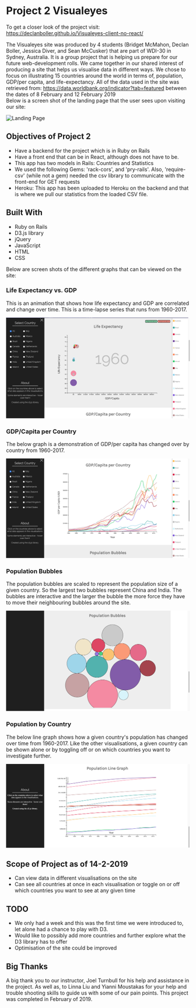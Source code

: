 # Project 2 Visualeyes

To get a closer look of the project visit: https://declanboller.github.io/Visualeyes-client-no-react/

The Visualeyes site was produced by 4 students (Bridget McMahon, Declan Boller,
Jessica Diver, and Sean McCusker) that are part of WDI-30 in Sydney, Australia.
It is a group project that is helping us prepare for our future web-development
rolls. We came together in our shared interest of producing a site that helps us
visualise data in different ways. We chose to focus on illustrating 15 countries
around the world in terms of, population, GDP/per capita, and life-expectancy.
All of the data used in the site was retrieved from: https://data.worldbank.org/indicator?tab=featured between the dates of 8 February and 12 February 2019  
Below is a screen shot of the landing page that the user sees upon visiting our site:

![Landing Page](/images/2019/02/LandingPage.png)

## Objectives of Project 2
- Have a backend for the project which is in Ruby on Rails
- Have a front end that can be in React, although does not have to be.
- This app has two models in Rails: Countries and Statistics
- We used the following Gems: 'rack-cors', and 'pry-rails'. Also, 'require-csv'
(while not a gem) needed the csv library to communicate with the front-end for GET requests
- Heroku: This app has been uploaded to Heroku on the backend and that is where we pull our statistics from the loaded CSV file.

## Built With
- Ruby on Rails
- D3.js library
- jQuery
- JavaScript
- HTML
- CSS

Below are screen shots of the different graphs that can be viewed on the site:

### Life Expectancy vs. GDP
This is an animation that shows how life expectancy and GDP are correlated and
change over time. This is a time-lapse series that runs from 1960-2017.

![Life Expectancy vs. GDP](/images/2019/02/LifeExpectancyGDP.png)


### GDP/Capita per Country
The below graph is a demonstration of GDP/per capita has changed over by country
from 1960-2017.

![GDP/Capita per Country](/images/2019/02/GDP_Capita_PerCountry.png)


### Population Bubbles
The population bubbles are scaled to represent the population size of a given
country. So the largest two bubbles represent China and India. The bubbles are
interactive and the larger the bubble the more force they have to move their
neighbouring bubbles around the site.

![Population Bubbles](/images/2019/02/PopulationBubbles.png)


### Population by Country
The below line graph shows how a given country's population has changed over time
from 1960-2017. Like the other visualisations, a given country can be shown alone
or by toggling off or on which countries you want to investigate further.

![Population Line Graph](/images/2019/02/PopulationLineGraph.png)


## Scope of Project as of 14-2-2019
- Can view data in different visualisations on the site
- Can see all countries at once in each visualisation or toggle on or off which countries you want to see at any given time


## TODO
- We only had a week and this was the first time we were introduced to, let alone had a chance to play with D3.
- Would like to possibly add more countries and further explore what the D3 library has to offer
- Optimisation of the site could be improved


## Big Thanks
A big thank you to our instructor, Joel Turnbull for his help and assistance in the project. As well as, to Linna Liu and Yianni Moustakas for your help and trouble shooting skills to guide us with some of our pain points. This project was completed in February of 2019.
